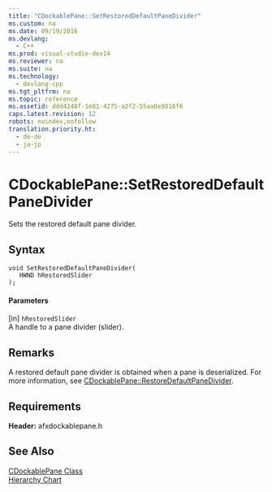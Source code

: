 ```yaml
---
title: "CDockablePane::SetRestoredDefaultPaneDivider"
ms.custom: na
ms.date: 09/19/2016
ms.devlang: 
  - C++
ms.prod: visual-studio-dev14
ms.reviewer: na
ms.suite: na
ms.technology: 
  - devlang-cpp
ms.tgt_pltfrm: na
ms.topic: reference
ms.assetid: ddd4248f-1e81-4275-a2f2-55aa0e9816f6
caps.latest.revision: 12
robots: noindex,nofollow
translation.priority.ht: 
  - de-de
  - ja-jp
---
```

# CDockablePane::SetRestoredDefaultPaneDivider
Sets the restored default pane divider.  
  
## Syntax  
  
```  
void SetRestoredDefaultPaneDivider(  
   HWND hRestoredSlider  
);  
```  
  
#### Parameters  
 [in] `hRestoredSlider`  
 A handle to a pane divider (slider).  
  
## Remarks  
 A restored default pane divider is obtained when a pane is deserialized. For more information, see [CDockablePane::RestoreDefaultPaneDivider](../vs140/CDockablePane--RestoreDefaultPaneDivider.md).  
  
## Requirements  
 **Header:** afxdockablepane.h  
  
## See Also  
 [CDockablePane Class](../vs140/CDockablePane-Class.md)   
 [Hierarchy Chart](../vs140/Hierarchy-Chart.md)